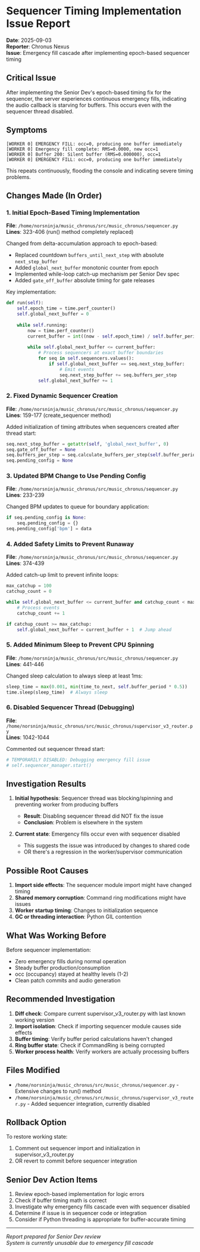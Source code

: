 # Sequencer Timing Implementation Issue Report

**Date**: 2025-09-03  
**Reporter**: Chronus Nexus  
**Issue**: Emergency fill cascade after implementing epoch-based sequencer timing

## Critical Issue

After implementing the Senior Dev's epoch-based timing fix for the sequencer, the server experiences continuous emergency fills, indicating the audio callback is starving for buffers. This occurs even with the sequencer thread disabled.

## Symptoms

```
[WORKER 0] EMERGENCY FILL: occ=0, producing one buffer immediately
[WORKER 0] Emergency fill complete: RMS=0.0000, new occ=1
[WORKER 0] Buffer 200: Silent buffer (RMS=0.000000), occ=1
[WORKER 0] EMERGENCY FILL: occ=0, producing one buffer immediately
```

This repeats continuously, flooding the console and indicating severe timing problems.

## Changes Made (In Order)

### 1. Initial Epoch-Based Timing Implementation
**File**: `/home/norsninja/music_chronus/src/music_chronus/sequencer.py`  
**Lines**: 323-406 (run() method completely replaced)

Changed from delta-accumulation approach to epoch-based:
- Replaced countdown `buffers_until_next_step` with absolute `next_step_buffer`
- Added `global_next_buffer` monotonic counter from epoch
- Implemented while-loop catch-up mechanism per Senior Dev spec
- Added `gate_off_buffer` absolute timing for gate releases

Key implementation:
```python
def run(self):
    self.epoch_time = time.perf_counter()
    self.global_next_buffer = 0
    
    while self.running:
        now = time.perf_counter()
        current_buffer = int((now - self.epoch_time) / self.buffer_period)
        
        while self.global_next_buffer <= current_buffer:
            # Process sequencers at exact buffer boundaries
            for seq in self.sequencers.values():
                if self.global_next_buffer == seq.next_step_buffer:
                    # Emit events
                    seq.next_step_buffer += seq.buffers_per_step
            self.global_next_buffer += 1
```

### 2. Fixed Dynamic Sequencer Creation
**File**: `/home/norsninja/music_chronus/src/music_chronus/sequencer.py`  
**Lines**: 159-177 (create_sequencer method)

Added initialization of timing attributes when sequencers created after thread start:
```python
seq.next_step_buffer = getattr(self, 'global_next_buffer', 0)
seq.gate_off_buffer = None
seq.buffers_per_step = seq.calculate_buffers_per_step(self.buffer_period)
seq.pending_config = None
```

### 3. Updated BPM Change to Use Pending Config
**File**: `/home/norsninja/music_chronus/src/music_chronus/sequencer.py`  
**Lines**: 233-239

Changed BPM updates to queue for boundary application:
```python
if seq.pending_config is None:
    seq.pending_config = {}
seq.pending_config['bpm'] = data
```

### 4. Added Safety Limits to Prevent Runaway
**File**: `/home/norsninja/music_chronus/src/music_chronus/sequencer.py`  
**Lines**: 374-439

Added catch-up limit to prevent infinite loops:
```python
max_catchup = 100
catchup_count = 0

while self.global_next_buffer <= current_buffer and catchup_count < max_catchup:
    # Process events
    catchup_count += 1

if catchup_count >= max_catchup:
    self.global_next_buffer = current_buffer + 1  # Jump ahead
```

### 5. Added Minimum Sleep to Prevent CPU Spinning
**File**: `/home/norsninja/music_chronus/src/music_chronus/sequencer.py`  
**Lines**: 441-446

Changed sleep calculation to always sleep at least 1ms:
```python
sleep_time = max(0.001, min(time_to_next, self.buffer_period * 0.5))
time.sleep(sleep_time)  # Always sleep
```

### 6. Disabled Sequencer Thread (Debugging)
**File**: `/home/norsninja/music_chronus/src/music_chronus/supervisor_v3_router.py`  
**Lines**: 1042-1044

Commented out sequencer thread start:
```python
# TEMPORARILY DISABLED: Debugging emergency fill issue
# self.sequencer_manager.start()
```

## Investigation Results

1. **Initial hypothesis**: Sequencer thread was blocking/spinning and preventing worker from producing buffers
   - **Result**: Disabling sequencer thread did NOT fix the issue
   - **Conclusion**: Problem is elsewhere in the system

2. **Current state**: Emergency fills occur even with sequencer disabled
   - This suggests the issue was introduced by changes to shared code
   - OR there's a regression in the worker/supervisor communication

## Possible Root Causes

1. **Import side effects**: The sequencer module import might have changed timing
2. **Shared memory corruption**: Command ring modifications might have issues  
3. **Worker startup timing**: Changes to initialization sequence
4. **GC or threading interaction**: Python GIL contention

## What Was Working Before

Before sequencer implementation:
- Zero emergency fills during normal operation
- Steady buffer production/consumption
- occ (occupancy) stayed at healthy levels (1-2)
- Clean patch commits and audio generation

## Recommended Investigation

1. **Diff check**: Compare current supervisor_v3_router.py with last known working version
2. **Import isolation**: Check if importing sequencer module causes side effects
3. **Buffer timing**: Verify buffer period calculations haven't changed
4. **Ring buffer state**: Check if CommandRing is being corrupted
5. **Worker process health**: Verify workers are actually processing buffers

## Files Modified

- `/home/norsninja/music_chronus/src/music_chronus/sequencer.py` - Extensive changes to run() method
- `/home/norsninja/music_chronus/src/music_chronus/supervisor_v3_router.py` - Added sequencer integration, currently disabled

## Rollback Option

To restore working state:
1. Comment out sequencer import and initialization in supervisor_v3_router.py
2. OR revert to commit before sequencer integration

## Senior Dev Action Items

1. Review epoch-based implementation for logic errors
2. Check if buffer timing math is correct
3. Investigate why emergency fills cascade even with sequencer disabled
4. Determine if issue is in sequencer code or integration
5. Consider if Python threading is appropriate for buffer-accurate timing

---
*Report prepared for Senior Dev review*  
*System is currently unusable due to emergency fill cascade*
